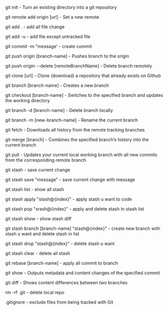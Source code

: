 git init - Turn an existing directory into a git repository

git remote add origin [url] - Set a new remote

git add . - add all file change

git add -u - add file except untracked file

git commit -m "message' - create commit

git push origin [branch-name] - Pushes branch to the origin

git push origin --delete [remoteBranchName] - Delete branch remotely

git clone [url] - Clone (download) a repository that already exists on Github

git branch [branch-name] - Creates a new branch

git checkout [branch-name] - Switches to the specified branch and updates the working directory

git branch -d [branch-name] - Delete branch locally

git branch -m [new-branch-name] - Rename the current branch

git fetch - Downloads all history from the remote tracking branches

git merge [branch] - Combines the specified branch’s history into the current branch

git pull - Updates your current local working branch with all new commits from the corresponding remote branch

git stash - save current change

git stash save "message" - save current change with message

git stash list - show all stash

git stash apply "stash@{index}" - apply stash u want to code

git stash pop "srash@{index}" - apply and delete stash in stash list

git stash show - show stash diff

git stash branch [branch-name] "stash@{index}" - create new branch with stash u want and delete stash in list

git stash drop "stash@{index}" - delete stash u want

git stash clear - delete all stash

git rebase [branch-name] - apply all commit to branch

git show - Outputs metadata and content changes of the specified commit

git diff - Shows content differences between two branches

rm -rf .git - delete local repo

.gitignore - exclude files from being tracked with Git
